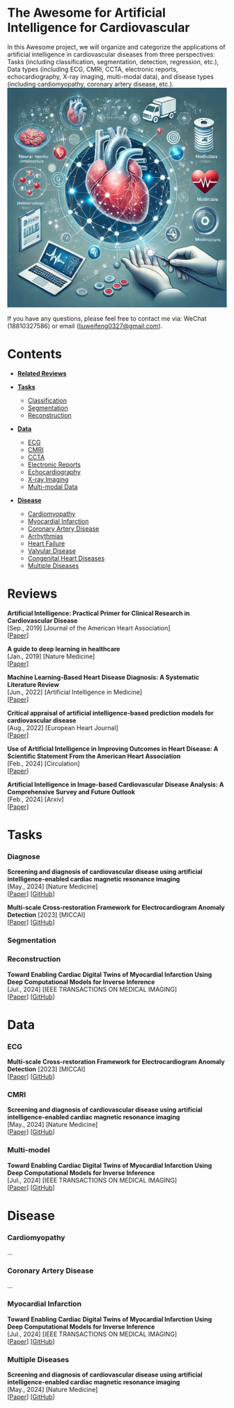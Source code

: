 # The Awesome for Artificial Intelligence for Cardiovascular

In this Awesome project, we will organize and categorize the applications of artificial intelligence in cardiovascular diseases from three perspectives: Tasks (including classification, segmentation, detection, regression, etc.), Data types (including ECG, CMRI, CCTA, electronic reports, echocardiography, X-ray imaging, multi-modal data), and disease types (including cardiomyopathy, coronary artery disease, etc.).
![homepage_image](https://github.com/WFLiu0327/Awesome-for-AI-in-Cardiovascular/blob/main/imgs/1fc58f96-711b-4247-ae8d-f59dd6cbb9ac.png)

If you have any questions, please feel free to contact me via: WeChat (18810327586) or email (liuweifeng0327@gmail.com).

# **Contents**
* **[Related Reviews](#Reviews)**
* **[Tasks](#Tasks)**
    * [Classification](#classification)
    * [Segmentation](#segmentation)
    * [Reconstruction](#Reconstruction)



* **[Data](#Data)**
    * [ECG](#ECG)
    * [CMRI](#CMRI)
    * [CCTA](#ccta)
    * [Electronic Reports](#Electronic-Reports)
    * [Echocardiography](#Echocardiography)
    * [X-ray Imaging](#X-ray-imaging)
    * [Multi-modal Data](#multimodal-data)


* **[Disease](#Disease)**
    * [Cardiomyopathy](#cardiomyopathy)
    * [Myocardial Infarction](#Myocardial-Infarction)
    * [Coronary Artery Disease](#coronary-artery-disease)
    * [Arrhythmias](#arrhythmias)
    * [Heart Failure](#heart-failure)
    * [Valvular Disease](#valvular-disease)
    * [Congenital Heart Diseases](#congenital-heart-diseases)
    * [Multiple Diseases](#Multiple-Diseases)


# **Reviews**
**Artificial Intelligence: Practical Primer for Clinical Research in Cardiovascular Disease** \
[Sep., 2019] [Journal of the American Heart Association] \
[[Paper](https://www.ahajournals.org/doi/full/10.1161/JAHA.119.012788)] 

**A guide to deep learning in healthcare** \
[Jan., 2019] [Nature Medicine] \
[[Paper](https://www.nature.com/articles/s41591-018-0316-z)]

**Machine Learning-Based Heart Disease Diagnosis: A Systematic Literature Review** \
[Jun., 2022] [Artificial Intelligence in Medicine] \
[[Paper](https://www.sciencedirect.com/science/article/pii/S0933365722000549)] 

**Critical appraisal of artificial intelligence-based prediction models for cardiovascular disease**\
[Aug., 2022] [European Heart Journal] \
[[Paper](https://academic.oup.com/eurheartj/article/43/31/2921/6593474)] 

**Use of Artificial Intelligence in Improving Outcomes in Heart Disease: A Scientific Statement From the American Heart Association**\
[Feb., 2024] [Circulation] \
[[Paper](https://www.ahajournals.org/doi/full/10.1161/CIR.0000000000001201)] 

**Artificial Intelligence in Image-based Cardiovascular Disease Analysis: A Comprehensive Survey and Future Outlook**\
[Feb., 2024] [Arxiv] \
[[Paper](https://arxiv.org/abs/2402.03394)] 
# **Tasks**

### Diagnose
**Screening and diagnosis of cardiovascular disease using artificial intelligence-enabled cardiac magnetic resonance imaging** \
[May., 2024] [Nature Medicine] \
[[Paper](https://www.nature.com/articles/s41591-024-02971-2)] [[GitHub](https://github.com/MedAI-Vision/CMR-AI)]

**Multi-scale Cross-restoration Framework for Electrocardiogram Anomaly Detection**
[2023] [MICCAI] \
[[Paper](https://arxiv.org/abs/2308.01639)] [[GitHub](https://github.com/MediaBrain-SJTU/ECGAD)]
### Segmentation

### Reconstruction
**Toward Enabling Cardiac Digital Twins of Myocardial Infarction Using Deep Computational Models for Inverse Inference** \
[Jul., 2024] [IEEE TRANSACTIONS ON MEDICAL IMAGING] \
[[Paper](https://ieeexplore.ieee.org/document/10440104)] [[GitHub](https://github.com/lileitech/MI_inverse_inference)]

# **Data**

### ECG
**Multi-scale Cross-restoration Framework for Electrocardiogram Anomaly Detection**
[2023] [MICCAI] \
[[Paper](https://arxiv.org/abs/2308.01639)] [[GitHub](https://github.com/MediaBrain-SJTU/ECGAD)]

### CMRI
**Screening and diagnosis of cardiovascular disease using artificial intelligence-enabled cardiac magnetic resonance imaging** \
[May., 2024] [Nature Medicine] \
[[Paper](https://www.nature.com/articles/s41591-024-02971-2)] [[GitHub](https://github.com/MedAI-Vision/CMR-AI)]

### Multi-model
**Toward Enabling Cardiac Digital Twins of Myocardial Infarction Using Deep Computational Models for Inverse Inference** \
[Jul., 2024] [IEEE TRANSACTIONS ON MEDICAL IMAGING] \
[[Paper](https://ieeexplore.ieee.org/document/10440104)] [[GitHub](https://github.com/lileitech/MI_inverse_inference)]

# **Disease**

### Cardiomyopathy
...

### Coronary Artery Disease
...
### Myocardial Infarction
**Toward Enabling Cardiac Digital Twins of Myocardial Infarction Using Deep Computational Models for Inverse Inference** \
[Jul., 2024] [IEEE TRANSACTIONS ON MEDICAL IMAGING] \
[[Paper](https://ieeexplore.ieee.org/document/10440104)] [[GitHub](https://github.com/lileitech/MI_inverse_inference)]

### Multiple Diseases
**Screening and diagnosis of cardiovascular disease using artificial intelligence-enabled cardiac magnetic resonance imaging** \
[May., 2024] [Nature Medicine] \
[[Paper](https://www.nature.com/articles/s41591-024-02971-2)] [[GitHub](https://github.com/MedAI-Vision/CMR-AI)]


